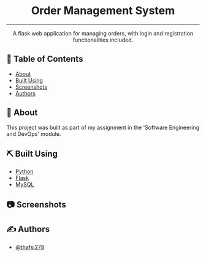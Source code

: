 <h1 align="center">Order Management System</h1>

---

<p align="center"> A flask web application for managing orders, with login and registration functionalities included.
    <br> 
</p>

## 📝 Table of Contents
- [About](#about)
- [Built Using](#built_using)
- [Screenshots](#screenshots)
- [Authors](#authors)

## 🧐 About <a name = "about"></a>
This project was built as part of my assignment in the 'Software Engineering and DevOps' module.

## ⛏️ Built Using <a name = "built_using"></a>
- [Python](https://www.python.org/)
- [Flask](https://flask.palletsprojects.com/en/stable/)
- [MySQL](https://www.mysql.com/)

## 📷 Screenshots <a name = "screenshots"></a>

## ✍️ Authors <a name = "authors"></a>
- [@thafsi278](https://github.com/thafsi278)
